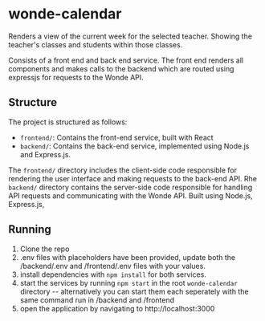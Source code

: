 # wonde-calendar

Renders a view of the current week for the selected teacher. Showing the teacher's classes and students within those classes.

Consists of a front end and back end service.
The front end renders all components and makes calls to the backend which are routed using expressjs for requests to the Wonde API.

## Structure

The project is structured as follows:

- `frontend/`: Contains the front-end service, built with React
- `backend/`: Contains the back-end service, implemented using Node.js and Express.js.

The `frontend/` directory includes the client-side code responsible for rendering the user interface and making requests to the back-end API.
Rhe `backend/` directory contains the server-side code responsible for handling API requests and communicating with the Wonde API. Built using Node.js, Express.js,

## Running

1. Clone the repo
2. .env files with placeholders have been provided, update both the /backend/.env and /frontend/.env files with your values.
3. install dependencies with `npm install` for both services.
4. start the services by running `npm start` in the root `wonde-calendar` directory -- alternatively you can start them each seperately with the same command run in /backend and /frontend
5. open the application by navigating to http://localhost:3000

